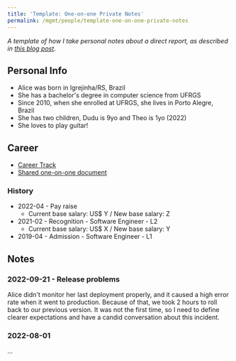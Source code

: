 ```yaml
---
title: 'Template: One-on-one Private Notes'
permalink: /mgmt/people/template-one-on-one-private-notes
---
```


*A template of how I take personal notes about a direct report, as described in [this blog post](/taking-notes-of-one-on-ones)*.

## Personal Info
- Alice was born in Igrejinha/RS, Brazil
- She has a bachelor's degree in computer science from UFRGS
- Since 2010, when she enrolled at UFRGS, she lives in Porto Alegre, Brazil
- She has two children, Dudu is 9yo and Theo is 1yo (2022)
- She loves to play guitar!

## Career
- [Career Track](/mgmt/sem/template-career-track)
- [Shared one-on-one document](/mgmt/people/template-one-on-one-shared-document)

### History
- 2022-04 - Pay raise
	- Current base salary: US$ Y / New base salary: Z
- 2021-02 - Recognition - Software Engineer - L2
	- Current base salary: US$ X / New base salary: Y
- 2019-04 - Admission - Software Engineer - L1

## Notes

### 2022-09-21 - Release problems

Alice didn't monitor her last deployment properly, and it caused a high error rate when it went to production. Because of that, we took 2 hours to roll back to our previous version. It was not the first time, so I need to define clearer expectations and have a candid conversation about this incident.

### 2022-08-01

...